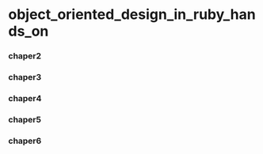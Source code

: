 # object_oriented_design_in_ruby_hands_on

### chaper2

### chaper3

### chaper4

### chaper5

### chaper6
